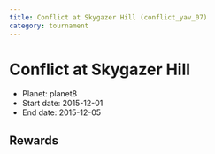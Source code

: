 ```yaml
---
title: Conflict at Skygazer Hill (conflict_yav_07)
category: tournament
---
```

# Conflict at Skygazer Hill

  * Planet: planet8
  * Start date: 2015-12-01
  * End date: 2015-12-05

## Rewards

